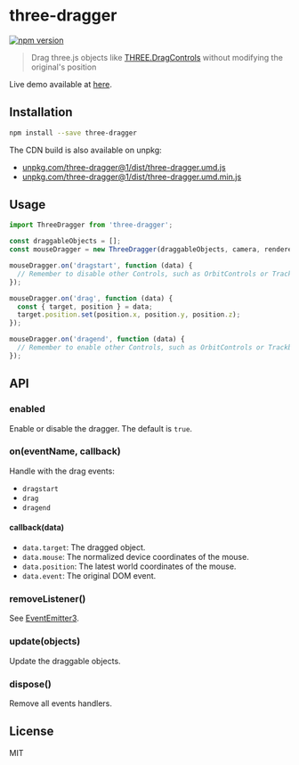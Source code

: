 # three-dragger

[![npm version](https://img.shields.io/npm/v/three-dragger.svg)](https://www.npmjs.com/package/three-dragger)

> Drag three.js objects like [THREE.DragControls](https://github.com/mrdoob/three.js/blob/dev/examples/js/controls/DragControls.js) without modifying the original's position

Live demo available at [here](https://rawgit.com/keqingrong/three-dragger/master/example/).

## Installation

```sh
npm install --save three-dragger
```

The CDN build is also available on unpkg:

- [unpkg.com/three-dragger@1/dist/three-dragger.umd.js](https://unpkg.com/three-dragger@1/dist/three-dragger.umd.js)
- [unpkg.com/three-dragger@1/dist/three-dragger.umd.min.js](https://unpkg.com/three-dragger@1/dist/three-dragger.umd.min.js)

## Usage

```js
import ThreeDragger from 'three-dragger';

const draggableObjects = [];
const mouseDragger = new ThreeDragger(draggableObjects, camera, renderer.domElement);

mouseDragger.on('dragstart', function (data) {
  // Remember to disable other Controls, such as OrbitControls or TrackballControls
});

mouseDragger.on('drag', function (data) {
  const { target, position } = data;
  target.position.set(position.x, position.y, position.z);
});

mouseDragger.on('dragend', function (data) {
  // Remember to enable other Controls, such as OrbitControls or TrackballControls
});
```

## API

### enabled

Enable or disable the dragger. The default is `true`.

### on(eventName, callback)

Handle with the drag events:

- `dragstart`
- `drag`
- `dragend`

#### callback(data)

- `data.target`: The dragged object.
- `data.mouse`: The normalized device coordinates of the mouse.
- `data.position`: The latest world coordinates of the mouse.
- `data.event`: The original DOM event.

### removeListener()

See [EventEmitter3](https://github.com/primus/EventEmitter3).

### update(objects)

Update the draggable objects.

### dispose()

Remove all events handlers.

## License

MIT
